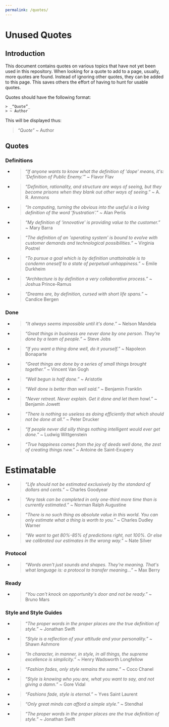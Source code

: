 ```yaml
---
permalink: /quotes/
---
```


# Unused Quotes

## Introduction

This document contains quotes on various topics that have not yet been used in 
this repository. When looking for a quote to add to a page, usually, more quotes 
are found. Instead of ignoring other quotes, they can be added to this page. This
saves others the effort of having to hunt for usable quotes.

Quotes should have the following format:


    > _“Quote”_
    > ~ Author

This will be displayed thus:

> _“Quote”_
> ~ Author


## Quotes

### Definitions

- > _“If anyone wants to know what the definition of 'dope' means, it's: 'Definition of Public Enemy.'”_
  > ~ Flavor Flav

- > _“Definition, rationality, and structure are ways of seeing, but they become prisons when they blank out other ways of seeing.”_
  > ~ A. R. Ammons

- > _“In computing, turning the obvious into the useful is a living definition of the word 'frustration'.”_
  > ~ Alan Perlis

- > _“My definition of 'innovative' is providing value to the customer.”_
  > ~ Mary Barra

- > _“The definition of an 'operating system' is bound to evolve with customer demands and technological possibilities.”_
  > ~ Virginia Postrel

- > _“To pursue a goal which is by definition unattainable is to condemn oneself to a state of perpetual unhappiness.”_
  > ~ Emile Durkheim

- > _“Architecture is by definition a very collaborative process.”_
  > ~ Joshua Prince-Ramus

- > _“Dreams are, by definition, cursed with short life spans.”_
  > ~ Candice Bergen

### Done

- > _“It always seems impossible until it's done.”_
  > ~ Nelson Mandela

- > _“Great things in business are never done by one person. They're done by a team of people.”_
  > ~ Steve Jobs

- > _“If you want a thing done well, do it yourself.”_
  > ~  Napoleon Bonaparte

- > _“Great things are done by a series of small things brought together.”_
  > ~ Vincent Van Gogh

- > _“Well begun is half done.”_
  > ~ Aristotle

- > _“Well done is better than well said.”_
  > ~ Benjamin Franklin

- > _“Never retreat. Never explain. Get it done and let them howl.”_
  > ~ Benjamin Jowett

- > _“There is nothing so useless as doing efficiently that which should not be done at all.”_
  > ~ Peter Drucker

- > _“If people never did silly things nothing intelligent would ever get done.”_
  > ~ Ludwig Wittgenstein

- > _“True happiness comes from the joy of deeds well done, the zest of creating things new.”_
  > ~ Antoine de Saint-Exupery

# Estimatable

- > _“Life should not be estimated exclusively by the standard of dollars and cents.”_
  > ~ Charles Goodyear

- > _“Any task can be completed in only one-third more time than is currently estimated.”_
  > ~ Norman Ralph Augustine

- > _“There is no such thing as absolute value in this world. You can only estimate what a thing is worth to you.”_
  > ~ Charles Dudley Warner

- > _“We want to get 80%-85% of predictions right, not 100%. Or else we calibrated our estimates in the wrong way.”_
  > ~ Nate Silver

### Protocol

- > _“Words aren't just sounds and shapes. They're meaning. That's what language is: a protocol to transfer meaning...”_
  > ~ Max Berry 

### Ready

- > _“You can't knock on opportunity's door and not be ready.”_
  > ~ Bruno Mars

### Style and Style Guides

- > _“The proper words in the proper places are the true definition of style.”_
  > ~ Jonathan Swift

- > _“Style is a reflection of your attitude and your personality.”_
  > ~ Shawn Ashmore

- > _“In character, in manner, in style, in all things, the supreme excellence is simplicity.”_
  > ~ Henry Wadsworth Longfellow

- > _“Fashion fades, only style remains the same.”_
  > ~ Coco Chanel

- > _“Style is knowing who you are, what you want to say, and not giving a damn.”_
  > ~ Gore Vidal

- > _“Fashions fade, style is eternal.”_
  > ~ Yves Saint Laurent

- > _“Only great minds can afford a simple style.”_
  > ~ Stendhal

- > _“The proper words in the proper places are the true definition of style.”_
  > ~ Jonathan Swift
